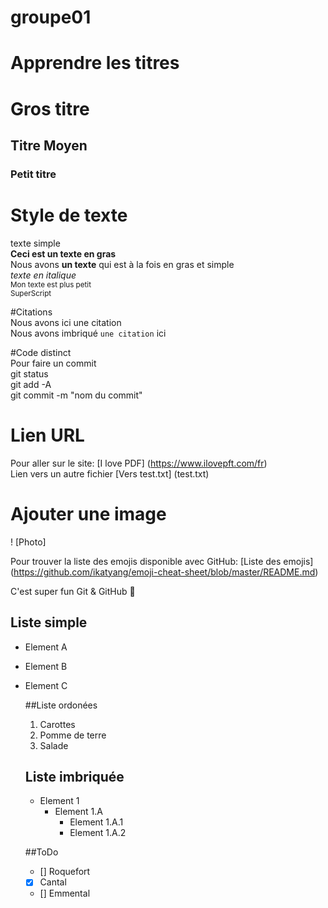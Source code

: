 # groupe01
# Apprendre les titres
# Gros titre
## Titre Moyen
### Petit titre

# Style de texte
texte simple  
**Ceci est un texte en gras**  
Nous avons __un texte__ qui est à la fois en gras et simple  
*texte en italique*  
<sub>Mon texte est plus petit </sub>  
<sup>SuperScript</sup>

#Citations  
Nous avons ici une citation  
Nous avons imbriqué `une citation` ici

#Code distinct  
Pour faire un commit  
git status  
git add -A  
git commit -m "nom du commit"  

# Lien URL
Pour aller sur le site: [I love PDF] (https://www.ilovepft.com/fr)  
Lien vers un autre fichier [Vers test.txt] (test.txt)  

# Ajouter une image  
! [Photo] 


Pour trouver la liste des emojis disponible avec GitHub: [Liste des emojis] (https://github.com/ikatyang/emoji-cheat-sheet/blob/master/README.md)

C'est super fun Git & GitHub :hugs:

## Liste simple  
* Element A
* Element B
* Element C
  
  ##Liste ordonées
  1. Carottes
  2. Pomme de terre
  3. Salade
   
   ## Liste imbriquée
   * Element 1
       * Element 1.A
          * Element 1.A.1
          * Element 1.A.2
  

  ##ToDo
  * [] Roquefort
  * [x] Cantal
  * [] Emmental
  
